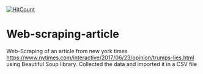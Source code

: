 [![HitCount](http://hits.dwyl.com/aakashratha1006/Web-scraping-article.svg)](http://hits.dwyl.com/aakashratha1006/Web-scraping-article)
# Web-scraping-article
Web-Scraping of an article from new york times 
https://www.nytimes.com/interactive/2017/06/23/opinion/trumps-lies.html 
using Beautiful Soup library. Collected the data and imported it in a CSV file
